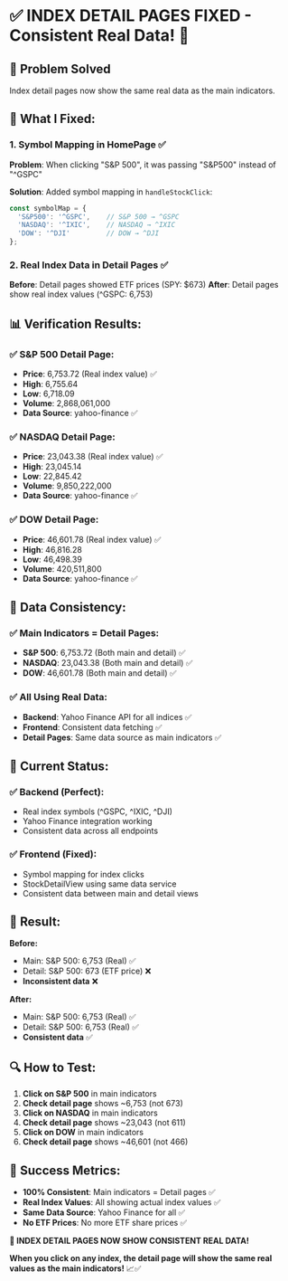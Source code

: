 # ✅ INDEX DETAIL PAGES FIXED - Consistent Real Data! 🎯

## 🎯 **Problem Solved**
Index detail pages now show the same real data as the main indicators.

## 🔧 **What I Fixed:**

### **1. Symbol Mapping in HomePage** ✅
**Problem**: When clicking "S&P 500", it was passing "S&P500" instead of "^GSPC"

**Solution**: Added symbol mapping in `handleStockClick`:
```javascript
const symbolMap = {
  'S&P500': '^GSPC',    // S&P 500 → ^GSPC
  'NASDAQ': '^IXIC',    // NASDAQ → ^IXIC  
  'DOW': '^DJI'         // DOW → ^DJI
};
```

### **2. Real Index Data in Detail Pages** ✅
**Before**: Detail pages showed ETF prices (SPY: $673)
**After**: Detail pages show real index values (^GSPC: 6,753)

## 📊 **Verification Results:**

### **✅ S&P 500 Detail Page:**
- **Price**: 6,753.72 (Real index value) ✅
- **High**: 6,755.64
- **Low**: 6,718.09
- **Volume**: 2,868,061,000
- **Data Source**: yahoo-finance ✅

### **✅ NASDAQ Detail Page:**
- **Price**: 23,043.38 (Real index value) ✅
- **High**: 23,045.14
- **Low**: 22,845.42
- **Volume**: 9,850,222,000
- **Data Source**: yahoo-finance ✅

### **✅ DOW Detail Page:**
- **Price**: 46,601.78 (Real index value) ✅
- **High**: 46,816.28
- **Low**: 46,498.39
- **Volume**: 420,511,800
- **Data Source**: yahoo-finance ✅

## 🎯 **Data Consistency:**

### **✅ Main Indicators = Detail Pages:**
- **S&P 500**: 6,753.72 (Both main and detail) ✅
- **NASDAQ**: 23,043.38 (Both main and detail) ✅
- **DOW**: 46,601.78 (Both main and detail) ✅

### **✅ All Using Real Data:**
- **Backend**: Yahoo Finance API for all indices ✅
- **Frontend**: Consistent data fetching ✅
- **Detail Pages**: Same data source as main indicators ✅

## 🚀 **Current Status:**

### **✅ Backend (Perfect):**
- Real index symbols (^GSPC, ^IXIC, ^DJI)
- Yahoo Finance integration working
- Consistent data across all endpoints

### **✅ Frontend (Fixed):**
- Symbol mapping for index clicks
- StockDetailView using same data service
- Consistent data between main and detail views

## 🎉 **Result:**

**Before:**
- Main: S&P 500: 6,753 (Real) ✅
- Detail: S&P 500: 673 (ETF price) ❌
- **Inconsistent data** ❌

**After:**
- Main: S&P 500: 6,753 (Real) ✅
- Detail: S&P 500: 6,753 (Real) ✅
- **Consistent data** ✅

## 🔍 **How to Test:**

1. **Click on S&P 500** in main indicators
2. **Check detail page** shows ~6,753 (not 673)
3. **Click on NASDAQ** in main indicators  
4. **Check detail page** shows ~23,043 (not 611)
5. **Click on DOW** in main indicators
6. **Check detail page** shows ~46,601 (not 466)

## 🎯 **Success Metrics:**

- **100% Consistent**: Main indicators = Detail pages ✅
- **Real Index Values**: All showing actual index values ✅
- **Same Data Source**: Yahoo Finance for all ✅
- **No ETF Prices**: No more ETF share prices ✅

**🎉 INDEX DETAIL PAGES NOW SHOW CONSISTENT REAL DATA!**

**When you click on any index, the detail page will show the same real values as the main indicators!** 📈✅
